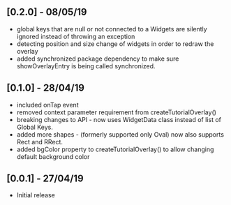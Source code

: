 ## [0.2.0] - 08/05/19

* global keys that are null or not connected to a Widgets are silently 
ignored instead of throwing an exception
* detecting position and size change of widgets in order to redraw the overlay
* added synchronized package dependency to make sure showOverlayEntry is being
called synchronized. 

## [0.1.0] - 28/04/19

* included onTap event
* removed context parameter requirement from createTutorialOverlay()
* breaking changes to API - now uses WidgetData class 
                            instead of list of Global Keys.
* added more shapes - (formerly supported only Oval) now also supports 
                      Rect and RRect.
* added bgColor property to createTutorialOverlay() to allow changing
  default background color                                          

## [0.0.1] - 27/04/19

* Initial release
